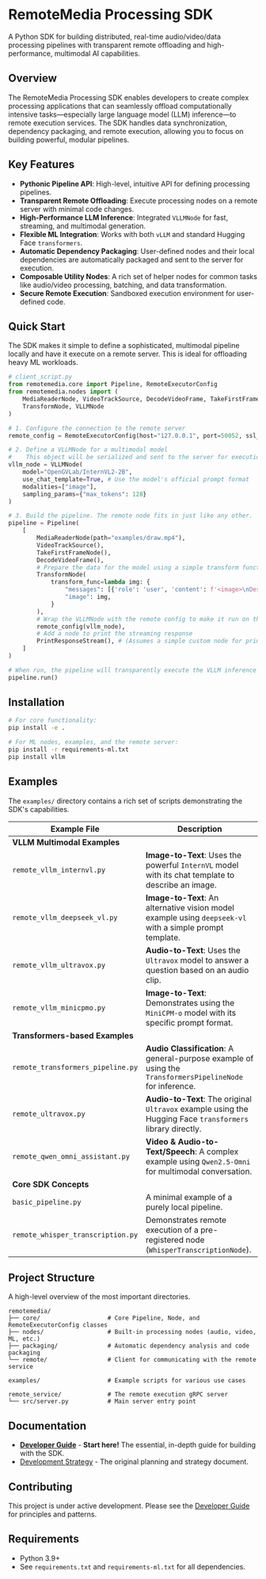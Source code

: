 # RemoteMedia Processing SDK

A Python SDK for building distributed, real-time audio/video/data processing pipelines with transparent remote offloading and high-performance, multimodal AI capabilities.

## Overview

The RemoteMedia Processing SDK enables developers to create complex processing applications that can seamlessly offload computationally intensive tasks—especially large language model (LLM) inference—to remote execution services. The SDK handles data synchronization, dependency packaging, and remote execution, allowing you to focus on building powerful, modular pipelines.

## Key Features

- **Pythonic Pipeline API**: High-level, intuitive API for defining processing pipelines.
- **Transparent Remote Offloading**: Execute processing nodes on a remote server with minimal code changes.
- **High-Performance LLM Inference**: Integrated `VLLMNode` for fast, streaming, and multimodal generation.
- **Flexible ML Integration**: Works with both `vLLM` and standard Hugging Face `transformers`.
- **Automatic Dependency Packaging**: User-defined nodes and their local dependencies are automatically packaged and sent to the server for execution.
- **Composable Utility Nodes**: A rich set of helper nodes for common tasks like audio/video processing, batching, and data transformation.
- **Secure Remote Execution**: Sandboxed execution environment for user-defined code.

## Quick Start

The SDK makes it simple to define a sophisticated, multimodal pipeline locally and have it execute on a remote server. This is ideal for offloading heavy ML workloads.

```python
# client_script.py
from remotemedia.core import Pipeline, RemoteExecutorConfig
from remotemedia.nodes import (
    MediaReaderNode, VideoTrackSource, DecodeVideoFrame, TakeFirstFrameNode,
    TransformNode, VLLMNode
)

# 1. Configure the connection to the remote server
remote_config = RemoteExecutorConfig(host="127.0.0.1", port=50052, ssl_enabled=False)

# 2. Define a VLLMNode for a multimodal model
#    This object will be serialized and sent to the server for execution.
vllm_node = VLLMNode(
    model="OpenGVLab/InternVL2-2B",
    use_chat_template=True, # Use the model's official prompt format
    modalities=["image"],
    sampling_params={"max_tokens": 128}
)

# 3. Build the pipeline. The remote node fits in just like any other.
pipeline = Pipeline(
    [
        MediaReaderNode(path="examples/draw.mp4"),
        VideoTrackSource(),
        TakeFirstFrameNode(),
        DecodeVideoFrame(),
        # Prepare the data for the model using a simple transform function
        TransformNode(
            transform_func=lambda img: {
                "messages": [{'role': 'user', 'content': f'<image>\nDescribe this image.'}],
                "image": img,
            }
        ),
        # Wrap the VLLMNode with the remote config to make it run on the server
        remote_config(vllm_node),
        # Add a node to print the streaming response
        PrintResponseStream(), # (Assumes a simple custom node for printing)
    ]
)

# When run, the pipeline will transparently execute the VLLM inference on the remote server.
pipeline.run()
```

## Installation

```bash
# For core functionality:
pip install -e .

# For ML nodes, examples, and the remote server:
pip install -r requirements-ml.txt
pip install vllm
```

## Examples

The `examples/` directory contains a rich set of scripts demonstrating the SDK's capabilities.

| Example File                      | Description                                                                                             |
|-----------------------------------|---------------------------------------------------------------------------------------------------------|
| **VLLM Multimodal Examples**      |                                                                                                         |
| `remote_vllm_internvl.py`         | **Image-to-Text**: Uses the powerful `InternVL` model with its chat template to describe an image.        |
| `remote_vllm_deepseek_vl.py`      | **Image-to-Text**: An alternative vision model example using `deepseek-vl` with a simple prompt template.  |
| `remote_vllm_ultravox.py`         | **Audio-to-Text**: Uses the `Ultravox` model to answer a question based on an audio clip.                 |
| `remote_vllm_minicpmo.py`         | **Image-to-Text**: Demonstrates using the `MiniCPM-o` model with its specific prompt format.              |
| **Transformers-based Examples**   |                                                                                                         |
| `remote_transformers_pipeline.py` | **Audio Classification**: A general-purpose example of using the `TransformersPipelineNode` for inference. |
| `remote_ultravox.py`              | **Audio-to-Text**: The original `Ultravox` example using the Hugging Face `transformers` library directly. |
| `remote_qwen_omni_assistant.py`   | **Video & Audio-to-Text/Speech**: A complex example using `Qwen2.5-Omni` for multimodal conversation.     |
| **Core SDK Concepts**             |                                                                                                         |
| `basic_pipeline.py`               | A minimal example of a purely local pipeline.                                                           |
| `remote_whisper_transcription.py` | Demonstrates remote execution of a pre-registered node (`WhisperTranscriptionNode`).                    |

## Project Structure

A high-level overview of the most important directories.

```
remotemedia/
├── core/                   # Core Pipeline, Node, and RemoteExecutorConfig classes
├── nodes/                  # Built-in processing nodes (audio, video, ML, etc.)
├── packaging/              # Automatic dependency analysis and code packaging
└── remote/                 # Client for communicating with the remote service

examples/                   # Example scripts for various use cases

remote_service/             # The remote execution gRPC server
└── src/server.py           # Main server entry point
```

## Documentation

- [**Developer Guide**](DEVELOPER_GUIDE.md) - **Start here!** The essential, in-depth guide for building with the SDK.
- [Development Strategy](DevelopmentStrategyDocument.md) - The original planning and strategy document.

## Contributing

This project is under active development. Please see the [Developer Guide](DEVELOPER_GUIDE.md) for principles and patterns.

## Requirements

- Python 3.9+
- See `requirements.txt` and `requirements-ml.txt` for all dependencies. 